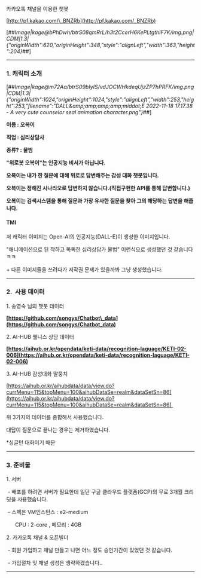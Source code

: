 
카카오톡 채널을 이용한 챗봇

[http://pf.kakao.com/\_BNZRb](http://pf.kakao.com/_BNZRb)

[##_Image|kage@bPhDwh/btrS08qmRrL/h3t2CcerH6KePLtgthIF7K/img.png|CDM|1.3|{"originWidth":620,"originHeight":348,"style":"alignLeft","width":363,"height":204}_##]

---

### **1\. 캐릭터 소개**

[##_Image|kage@m72Aa/btrS09bIyIS/vdJOCWHkdeqUjzZP7hPRFK/img.png|CDM|1.3|{"originWidth":1024,"originHeight":1024,"style":"alignLeft","width":253,"height":253,"filename":"DALL&amp;amp;amp;amp;amp;middot;E 2022-11-18 17.17.38 - A very cute counselor seal animation character.png"}_##]

**이름 : 오복이**

**직업 : 심리상담사**

**종류? : 물범**

**"위로봇 오복이"는 인공지능 비서가 아닙니다.**

**오복이는 내가 한 질문에 대해 위로로 답변해주는 감성 대화 챗봇입니다.**

**오복이는 정해진 시나리오로 답변하지 않습니다.(직접구현한 API를 통해 답변합니다.)**

**오복이는 검색시스템을 통해 질문과 가장 유사한 질문을 찾아 그의 해당하는 답변을 해줍니다.** 

#### **TMI**

저 캐릭터 이미지는 Open-AI의 인공지능(DALL-E)이 생성한 이미지입니다.

"애니메이션으로 된 착하고 똑똑한 심리상담가 물범" 이런식으로 생성했던 것 같습니다 ㅋㅋ

\+ 다른 이미지들을 쓰려다가 저작권 문제가 있을까봐 그냥 생성했습니다.

---

### **2.  사용 데이터**

1\. 송영숙 님의 챗봇 데이터

**[https://github.com/songys/Chatbot\_data](https://github.com/songys/Chatbot_data)**

2\. AI-HUB 웰니스 상담 데이터

**[https://aihub.or.kr/opendata/keti-data/recognition-laguage/KETI-02-006](https://aihub.or.kr/opendata/keti-data/recognition-laguage/KETI-02-006)**

3\. AI-HUB 감성대화 말뭉치

[https://aihub.or.kr/aihubdata/data/view.do?currMenu=115&topMenu=100&aihubDataSe=realm&dataSetSn=86](https://aihub.or.kr/aihubdata/data/view.do?currMenu=115&topMenu=100&aihubDataSe=realm&dataSetSn=86) 

위 3가지의 데이터를 종합해서 사용했습니다.

대답이 질문으로 끝나는 경우는 제거하였습니다.

\*싱글턴 대화이기 때문

---

### **3\. 준비물**

1\. 서버

 - 배포를 하려면 서버가 필요한데 일단 구글 클라우드 플랫폼(GCP)의 무료 3개월 크리딧을 사용했습니다.

 - 스펙은 VM인스턴스 : e2-medium

      CPU : 2-core , 메모리 : 4GB

2\. 카카오톡 채널 & 오픈빌더

 - 회원 가입하고 채널 만들고 나면 어느 정도 승인기간이 있었던 것 같습니다.

 - 가입절차 및 채널 생성은 생략하겠습니다..

---


